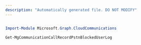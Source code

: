 ```yaml
---
description: "Automatically generated file. DO NOT MODIFY"
---
```


```powershell

Import-Module Microsoft.Graph.CloudCommunications

Get-MgCommunicationCallRecordPstnBlockedUserLog

```
